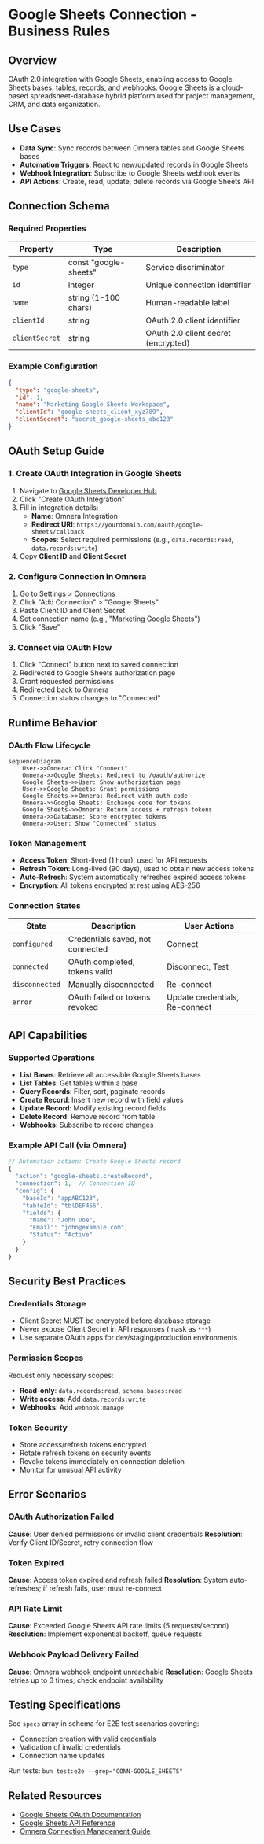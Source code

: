 # Google Sheets Connection - Business Rules

## Overview

OAuth 2.0 integration with Google Sheets, enabling access to Google Sheets bases, tables, records, and webhooks. Google Sheets is a cloud-based spreadsheet-database hybrid platform used for project management, CRM, and data organization.

## Use Cases

- **Data Sync**: Sync records between Omnera tables and Google Sheets bases
- **Automation Triggers**: React to new/updated records in Google Sheets
- **Webhook Integration**: Subscribe to Google Sheets webhook events
- **API Actions**: Create, read, update, delete records via Google Sheets API

## Connection Schema

### Required Properties

| Property       | Type                  | Description                         |
| -------------- | --------------------- | ----------------------------------- |
| `type`         | const "google-sheets" | Service discriminator               |
| `id`           | integer               | Unique connection identifier        |
| `name`         | string (1-100 chars)  | Human-readable label                |
| `clientId`     | string                | OAuth 2.0 client identifier         |
| `clientSecret` | string                | OAuth 2.0 client secret (encrypted) |

### Example Configuration

```json
{
  "type": "google-sheets",
  "id": 1,
  "name": "Marketing Google Sheets Workspace",
  "clientId": "google-sheets_client_xyz789",
  "clientSecret": "secret_google-sheets_abc123"
}
```

## OAuth Setup Guide

### 1. Create OAuth Integration in Google Sheets

1. Navigate to [Google Sheets Developer Hub](https://google-sheets.com/developers)
2. Click "Create OAuth Integration"
3. Fill in integration details:
   - **Name**: Omnera Integration
   - **Redirect URI**: `https://yourdomain.com/oauth/google-sheets/callback`
   - **Scopes**: Select required permissions (e.g., `data.records:read`, `data.records:write`)
4. Copy **Client ID** and **Client Secret**

### 2. Configure Connection in Omnera

1. Go to Settings > Connections
2. Click "Add Connection" > "Google Sheets"
3. Paste Client ID and Client Secret
4. Set connection name (e.g., "Marketing Google Sheets")
5. Click "Save"

### 3. Connect via OAuth Flow

1. Click "Connect" button next to saved connection
2. Redirected to Google Sheets authorization page
3. Grant requested permissions
4. Redirected back to Omnera
5. Connection status changes to "Connected"

## Runtime Behavior

### OAuth Flow Lifecycle

```mermaid
sequenceDiagram
    User->>Omnera: Click "Connect"
    Omnera->>Google Sheets: Redirect to /oauth/authorize
    Google Sheets->>User: Show authorization page
    User->>Google Sheets: Grant permissions
    Google Sheets->>Omnera: Redirect with auth code
    Omnera->>Google Sheets: Exchange code for tokens
    Google Sheets->>Omnera: Return access + refresh tokens
    Omnera->>Database: Store encrypted tokens
    Omnera->>User: Show "Connected" status
```

### Token Management

- **Access Token**: Short-lived (1 hour), used for API requests
- **Refresh Token**: Long-lived (90 days), used to obtain new access tokens
- **Auto-Refresh**: System automatically refreshes expired access tokens
- **Encryption**: All tokens encrypted at rest using AES-256

### Connection States

| State          | Description                      | User Actions                   |
| -------------- | -------------------------------- | ------------------------------ |
| `configured`   | Credentials saved, not connected | Connect                        |
| `connected`    | OAuth completed, tokens valid    | Disconnect, Test               |
| `disconnected` | Manually disconnected            | Re-connect                     |
| `error`        | OAuth failed or tokens revoked   | Update credentials, Re-connect |

## API Capabilities

### Supported Operations

- **List Bases**: Retrieve all accessible Google Sheets bases
- **List Tables**: Get tables within a base
- **Query Records**: Filter, sort, paginate records
- **Create Record**: Insert new record with field values
- **Update Record**: Modify existing record fields
- **Delete Record**: Remove record from table
- **Webhooks**: Subscribe to record changes

### Example API Call (via Omnera)

```typescript
// Automation action: Create Google Sheets record
{
  "action": "google-sheets.createRecord",
  "connection": 1,  // Connection ID
  "config": {
    "baseId": "appABC123",
    "tableId": "tblDEF456",
    "fields": {
      "Name": "John Doe",
      "Email": "john@example.com",
      "Status": "Active"
    }
  }
}
```

## Security Best Practices

### Credentials Storage

- Client Secret MUST be encrypted before database storage
- Never expose Client Secret in API responses (mask as `***`)
- Use separate OAuth apps for dev/staging/production environments

### Permission Scopes

Request only necessary scopes:

- **Read-only**: `data.records:read`, `schema.bases:read`
- **Write access**: Add `data.records:write`
- **Webhooks**: Add `webhook:manage`

### Token Security

- Store access/refresh tokens encrypted
- Rotate refresh tokens on security events
- Revoke tokens immediately on connection deletion
- Monitor for unusual API activity

## Error Scenarios

### OAuth Authorization Failed

**Cause**: User denied permissions or invalid client credentials
**Resolution**: Verify Client ID/Secret, retry connection flow

### Token Expired

**Cause**: Access token expired and refresh failed
**Resolution**: System auto-refreshes; if refresh fails, user must re-connect

### API Rate Limit

**Cause**: Exceeded Google Sheets API rate limits (5 requests/second)
**Resolution**: Implement exponential backoff, queue requests

### Webhook Payload Delivery Failed

**Cause**: Omnera webhook endpoint unreachable
**Resolution**: Google Sheets retries up to 3 times; check endpoint availability

## Testing Specifications

See `specs` array in schema for E2E test scenarios covering:

- Connection creation with valid credentials
- Validation of invalid credentials
- Connection name updates

Run tests: `bun test:e2e --grep="CONN-GOOGLE_SHEETS"`

## Related Resources

- [Google Sheets OAuth Documentation](https://google-sheets.com/developers/web/api/oauth-reference)
- [Google Sheets API Reference](https://google-sheets.com/developers/web/api/introduction)
- [Omnera Connection Management Guide](../../../admin/connections/README.md)
